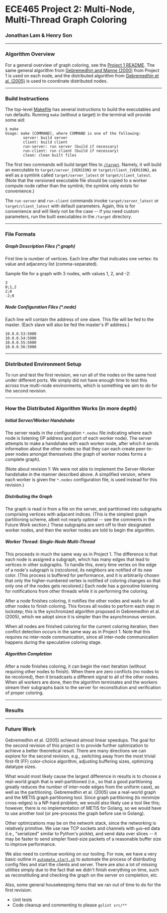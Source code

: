 # ECE465 Project 2: Multi-Node, Multi-Thread Graph Coloring
### Jonathan Lam & Henry Son

---

### Algorithm Overview
For a general overview of graph coloring, see the
[Project 1 README](../proj1/README.md). The same general algorithm from
[Gebremedhin and Manne (2000)][gam2000] from Project 1 is used on each node, and the
distributed algorithm from [Gebremedhin et al. (2005)][gam2005] is used to coordinate
distributed nodes.

---

### Build Instructions
The top-level [Makefile](../../Makefile) has several instructions to build
the executables and run defaults. Running `make` (without a target) in the
terminal will provide some aid:
```text
$ make
Usage: make [COMMAND], where COMMAND is one of the following:
        server: build server
        client: build client
        run-server: run server (build if necessary)
        run-client: run client (build if necessary)
        clean: clean built files
```
The first two commands will build target files to [`/target`](../../target).
Namely, it will build an executable to `target/server_{VERSION}` or
`target/client_{VERSION}`, as well as a symlink called `target/server_latest`
or `target/client_latest`. (Note that the versioned executable
file should be copied to a worker compute node rather than the symlink;
the symlink only exists for convenience.)

The `run-server` and `run-client` commands invoke `target/server_latest` or
`target/client_latest` with default parameters. Again, this is for convenience
and will likely not be the case -- if you need custom parameters, run the
built executables in the `/target` directory.

---

### File Formats

##### Graph Description Files (*.graph)
First line is number of vertices. Each line after that indicates one vertex:
its value and adjacency list (comma-separated).

Sample file for a graph with 3 nodes, with values 1, 2, and -2:
```text
3
0;1,2
2;0
-2;0
```

##### Node Configuration Files (*.node)
Each line will contain the address of one slave. This file will be fed to the
master. (Each slave will also be fed the master's IP address.)
```text
10.0.0.53:5000
10.0.0.54:5000
10.0.0.55:5000
10.0.0.56:5000
```

---

### Distributed Environment Setup
To run and test the first revision, we run all of the nodes on the same host
under different ports. We simply did not have enough time to test this across
true multi-node environments, which is something we aim to do for the second
revision.

---

### How the Distributed Algorithm Works (in more depth)

##### Initial Server/Worker Handshake
The server reads in the configuration `*.nodes` file indicating where each
node is listening (IP address and port of each worker node). The server
attempts to make a handshake with each worker node, after which it sends
information about the other nodes so that they can each create peer-to-peer
nodes amongst themselves (the graph of worker nodes forms a complete graph).

(Note about revision 1: We were not able to implement the Server-Worker
handshake in the manner described above. A simplified version, where each
worker is given the `*.nodes` configuration file, is used instead for this
revision.)

##### Distributing the Graph
The graph is read in from a file on the server, and partitioned into
subgraphs comprising vertices with adjacent indices. (This is the simplest
graph partitioning scheme, albeit not nearly optimal -- see the comments in
the Future Work section.) These subgraphs are sent off to their designated
worker nodes, and then the worker nodes are told to begin the algorithm.

##### Worker Thread: Single-Node Multi-Thread
This proceeds in much the same way as in Project 1. The difference is that
each node is assigned a subgraph, which has many edges that lead to vertices
in other subgraphs. To handle this, every time vertex on the edge of a node's
subgraph is (re)colored, its neighbors are notified of its new color. (This
process is buffered for performance, and it is arbitrarily chosen that only
the higher-numbered vertex is notified of coloring changes so that only one
of the nodes gets recolored.) Each node has a goroutine listening for
notifications from other threads while it is performing the coloring.

After a node finishes coloring, it notifies the other nodes and waits for all
other nodes to finish coloring. This forces all nodes to perform each step
in lockstep; this is the synchronized algorithm proposed in Gebremedhin et al.
(2005), which we adopt since it is simpler than the asynchronous version.

When all nodes are finished coloring for the current coloring iteration, then
conflict detection occurs in the same way as in Project 1. Note that this
requires no inter-node communication, since all inter-node communication happens
during the speculative coloring stage.

##### Algorithm Completion
After a node finishes coloring, it can begin the next iteration (without
requiring other nodes to finish). When there are zero conflicts (no nodes to
be recolored), then it broadcasts a different signal to all of the other nodes.
When all workers are done, then the algorithm terminates and the workers stream
their subgraphs back to the server for reconstitution and verification of
proper coloring.

<!-- TODO: include system diagram -->

---

### Results

<!-- TODO -->

---

### Future Work
Gebremedhin et al. (2005) achieved almost linear speedups.
The goal for the second revision of this project is to provide further
optimization to achieve a better theoretical result. There are many
directions we can explore for the second
revision, e.g., switching away from the most trivial first-fit (FF) color-choice
algorithm, adjusting buffering sizes, optimizing datatype sizes.

What would most
likely cause the largest difference in results is to choose a real-world graph
that is well-partitioned (i.e., so that a good partitioning greatly reduces
the number of inter-node edges from the uniform case), as well as the
partitioning. Gebremedhin et al. (2005) use a real-world graph and the METIS
graph partitioning tool. Since graph partitioning (to minimize cross-edges)
is a NP-hard problem, we would also likely use a tool like this; however,
there is no implementation of METIS for Golang, so we would have to use another
tool (or pre-process the graph before use in Golang).

Other optimizations may be on the network stack, since the networking is
relatively primitive. We use raw TCP sockets and channels with `gob`-ed data
(i.e., "serialized" similar to Python's pickle), and send data over slices --
it may be faster to send simpler fixed-size packets of a reasonable buffer size
to improve performance.

We also need to continue working on our tooling. For now, we have a very basic
outline in [`automate_start.sh`](../../automate_start.sh) to automate the
process of distributing config files and start the clients and server. There
are also a lot of missing utilities simply due to the fact that we didn't finish
everything on time, such as reconstituting and checking the graph on the server
on completion, etc.

Also, some general housekeeping items that we ran out of time to do for the
first revision:
- Unit tests
- Code cleanup and commenting to please `golint src/**`


[gam2000]: http://www.ii.uib.no/~fredrikm/fredrik/papers/Concurrency2000.pdf
[gam2005]: https://cscapes.cs.purdue.edu/coloringpage/abstracts/euro05.pdf
